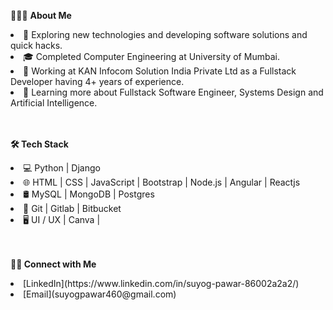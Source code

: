 👨🏻‍💻 **About Me**
<li>🤔   Exploring new technologies and developing software solutions and quick hacks.</li>
<li>🎓   Completed Computer Engineering at University of Mumbai.</li>
<li>💼   Working at KAN Infocom Solution India Private Ltd  as a Fullstack Developer having 4+ years of experience.</li>
<li>🌱   Learning more about Fullstack Software Engineer, Systems Design and Artificial Intelligence.</li>
<br><br>

**🛠 Tech Stack**
<li>💻   Python | Django</li>
<li>🌐   HTML | CSS | JavaScript | Bootstrap | Node.js | Angular | Reactjs</li>
<li>🛢   MySQL | MongoDB | Postgres</li>
<li>🔧   Git | Gitlab | Bitbucket</li>
<li>🖥   UI / UX | Canva |</li>
<br><br>

**🤝🏻 Connect with Me**
<li>[LinkedIn](https://www.linkedin.com/in/suyog-pawar-86002a2a2/)</li>
<li>[Email](suyogpawar460@gmail.com)</li>

<!---
suyogpawar460/suyogpawar460 is a ✨ special ✨ repository because its `README.md` (this file) appears on your GitHub profile.
You can click the Preview link to take a look at your changes.
--->
